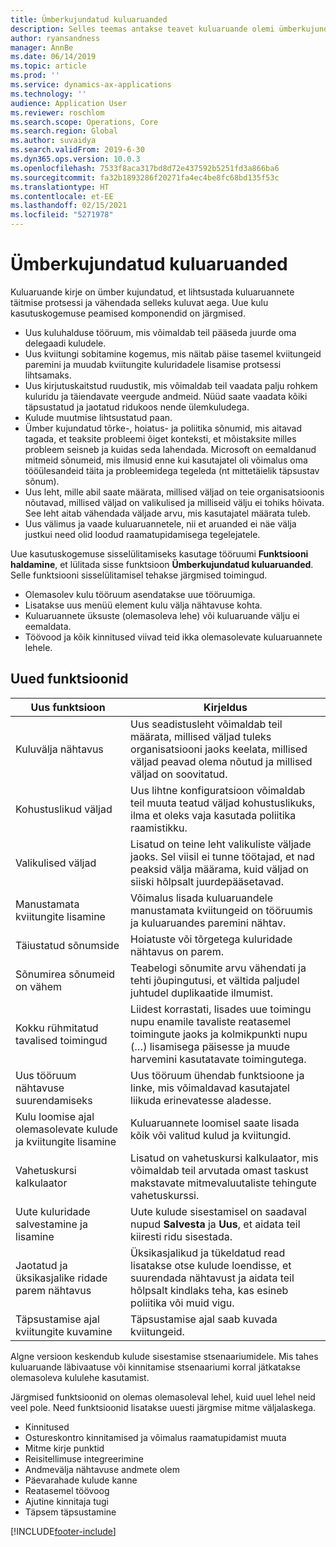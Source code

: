 ```yaml
---
title: Ümberkujundatud kuluaruanded
description: Selles teemas antakse teavet kuluaruande olemi ümberkujundatud ja ümbermuudetud kasutuskogemuse kohta.
author: ryansandness
manager: AnnBe
ms.date: 06/14/2019
ms.topic: article
ms.prod: ''
ms.service: dynamics-ax-applications
ms.technology: ''
audience: Application User
ms.reviewer: roschlom
ms.search.scope: Operations, Core
ms.search.region: Global
ms.author: suvaidya
ms.search.validFrom: 2019-6-30
ms.dyn365.ops.version: 10.0.3
ms.openlocfilehash: 7533f8aca317bd8d72e437592b5251fd3a866ba6
ms.sourcegitcommit: fa32b1893286f20271fa4ec4be8fc68bd135f53c
ms.translationtype: HT
ms.contentlocale: et-EE
ms.lasthandoff: 02/15/2021
ms.locfileid: "5271978"
---
```

# <a name="redesigned-expense-reports"></a>Ümberkujundatud kuluaruanded

Kuluaruande kirje on ümber kujundatud, et lihtsustada kuluaruannete täitmise protsessi ja vähendada selleks kuluvat aega. Uue kulu kasutuskogemuse peamised komponendid on järgmised.

- Uus kuluhalduse tööruum, mis võimaldab teil pääseda juurde oma delegaadi kuludele.
- Uus kviitungi sobitamine kogemus, mis näitab päise tasemel kviitungeid paremini ja muudab kviitungite kuluridadele lisamise protsessi lihtsamaks.
- Uus kirjutuskaitstud ruudustik, mis võimaldab teil vaadata palju rohkem kuluridu ja täiendavate veergude andmeid. Nüüd saate vaadata kõiki täpsustatud ja jaotatud ridukoos nende ülemkuludega.
- Kulude muutmise lihtsustatud paan.
- Ümber kujundatud tõrke-, hoiatus- ja poliitika sõnumid, mis aitavad tagada, et teaksite probleemi õiget konteksti, et mõistaksite milles probleem seisneb ja kuidas seda lahendada. Microsoft on eemaldanud mitmeid sõnumeid, mis ilmusid enne kui kasutajatel oli võimalus oma tööülesandeid täita ja probleemidega tegeleda (nt mittetäielik täpsustav sõnum).
- Uus leht, mille abil saate määrata, millised väljad on teie organisatsioonis nõutavad, millised väljad on valikulised ja milliseid välju ei tohiks hõivata. See leht aitab vähendada väljade arvu, mis kasutajatel määrata tuleb.
- Uus välimus ja vaade kuluaruannetele, nii et aruanded ei näe välja justkui need olid loodud raamatupidamisega tegelejatele.

Uue kasutuskogemuse sisselülitamiseks kasutage tööruumi **Funktsiooni haldamine**, et lülitada sisse funktsioon **Ümberkujundatud kuluaruanded**. Selle funktsiooni sisselülitamisel tehakse järgmised toimingud.

- Olemasolev kulu tööruum asendatakse uue tööruumiga.
- Lisatakse uus menüü element kulu välja nähtavuse kohta.
- Kuluaruannete üksuste (olemasoleva lehe) või kuluaruande välju ei eemaldata.
- Töövood ja kõik kinnitused viivad teid ikka olemasolevate kuluaruannete lehele.

## <a name="new-features"></a>Uued funktsioonid

| Uus funktsioon | Kirjeldus |
|---|----|
| Kuluvälja nähtavus | Uus seadistusleht võimaldab teil määrata, millised väljad tuleks organisatsiooni jaoks keelata, millised väljad peavad olema nõutud ja millised väljad on soovitatud. |
| Kohustuslikud väljad | Uus lihtne konfiguratsioon võimaldab teil muuta teatud väljad kohustuslikuks, ilma et oleks vaja kasutada poliitika raamistikku. |
| Valikulised väljad | Lisatud on teine leht valikuliste väljade jaoks. Sel viisil ei tunne töötajad, et nad peaksid välja määrama, kuid väljad on siiski hõlpsalt juurdepääsetavad. |
| Manustamata kviitungite lisamine | Võimalus lisada kuluaruandele manustamata kviitungeid on tööruumis ja kuluaruandes paremini nähtav. |
| Täiustatud sõnumside | Hoiatuste või tõrgetega kuluridade nähtavus on parem. |
| Sõnumirea sõnumeid on vähem| Teabelogi sõnumite arvu vähendati ja tehti jõupingutusi, et vältida paljudel juhtudel duplikaatide ilmumist. |
| Kokku rühmitatud tavalised toimingud | Liidest korrastati, lisades uue toimingu nupu enamile tavaliste reatasemel toimingute jaoks ja kolmikpunkti nupu (…) lisamisega päisesse ja muude harvemini kasutatavate toimingutega. |
| Uus tööruum nähtavuse suurendamiseks | Uus tööruum ühendab funktsioone ja linke, mis võimaldavad kasutajatel liikuda erinevatesse aladesse. |
| Kulu loomise ajal olemasolevate kulude ja kviitungite lisamine | Kuluaruannete loomisel saate lisada kõik või valitud kulud ja kviitungid. |
| Vahetuskursi kalkulaator | Lisatud on vahetuskursi kalkulaator, mis võimaldab teil arvutada omast taskust makstavate mitmevaluutaliste tehingute vahetuskurssi. |
| Uute kuluridade salvestamine ja lisamine | Uute kulude sisestamisel on saadaval nupud **Salvesta** ja **Uus**, et aidata teil kiiresti ridu sisestada. |
| Jaotatud ja üksikasjalike ridade parem nähtavus | Üksikasjalikud ja tükeldatud read lisatakse otse kulude loendisse, et suurendada nähtavust ja aidata teil hõlpsalt kindlaks teha, kas esineb poliitika või muid vigu. |
| Täpsustamise ajal kviitungite kuvamine | Täpsustamise ajal saab kuvada kviitungeid. |

Algne versioon keskendub kulude sisestamise stsenaariumidele. Mis tahes kuluaruande läbivaatuse või kinnitamise stsenaariumi korral jätkatakse olemasoleva kululehe kasutamist.

Järgmised funktsioonid on olemas olemasoleval lehel, kuid uuel lehel neid veel pole. Need funktsioonid lisatakse uuesti järgmise mitme väljalaskega.

- Kinnitused
- Ostureskontro kinnitamised ja võimalus raamatupidamist muuta
- Mitme kirje punktid
- Reisitellimuse integreerimine
- Andmevälja nähtavuse andmete olem
- Päevarahade kulude kanne
- Reatasemel töövoog
- Ajutine kinnitaja tugi
- Täpsem täpsustamine


[!INCLUDE[footer-include](../includes/footer-banner.md)]